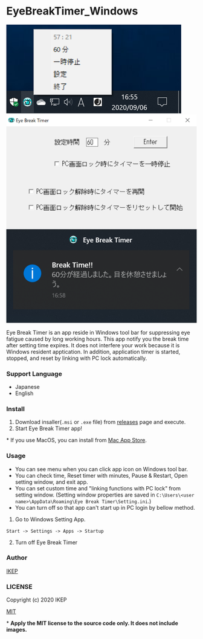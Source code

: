 # EyeBreakTimer_Windows
![toolbar](/screenshot/toolbar.png) ![setting](/screenshot/setting.png) ![notification](/screenshot/notification.png)

Eye Break Timer is an app reside in Windows tool bar for suppressing eye fatigue caused by long working hours.
This app notify you the break time after setting time expires.
It does not interfere your work because it is Windows resident apptication.
In addition, application timer is started, stopped, and reset by linking with PC lock automatically.

### Support Language
- Japanese
- English

### Install
1. Download insaller(`.msi` or `.exe` file) from [releases](https://github.com/creativeIKEP/EyeBreakTimer_Windows/releases/latest) page and execute.
2. Start Eye Break Timer app!

\* If you use MacOS, you can install from [Mac App Store](https://apps.apple.com/jp/app/eye-break-timer/id1299583418).

### Usage
- You can see menu when you can click app icon on Windows tool bar.
- You can check time, Reset timer with minutes, Pause & Restart, Open setting window, and exit app.
- You can set custom time and "linking functions with PC lock" from setting window.
(Setting window properties are saved in `C:\Users\<user name>\AppData\Roaming\Eye Break Timer\Setting.ini`.)
- You can turn off so that app can't start up in PC login by bellow method.

1. Go to Windows Setting App.
```
Start -> Settings -> Apps -> Startup
```
2. Turn off Eye Break Timer

### Author
[IKEP](https://ikep.jp)

### LICENSE
Copyright (c) 2020 IKEP

[MIT](/LICENSE)

\* **Apply the MIT license to the source code only. It does not include images.**
